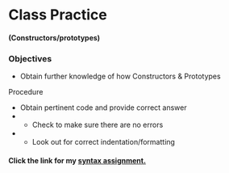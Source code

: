 

# Class Practice
#### (Constructors/prototypes)


### Objectives
* Obtain further knowledge of how Constructors & Prototypes


Procedure
* Obtain pertinent code and provide correct answer
* -  Check to make sure there are no errors
* - Look out for correct indentation/formatting



#### Click the link for my [syntax assignment. ](https://ttiy-maria-del-carmenchico-class_syntax.surge.sh)
